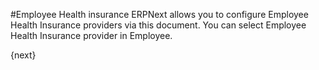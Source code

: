 <!-- add-breadcrumbs -->
#Employee Health insurance
ERPNext allows you to configure Employee Health Insurance providers via this document. You can select Employee Health Insurance provider in Employee.

{next}

